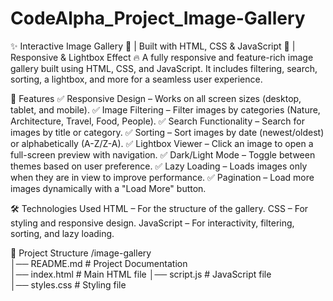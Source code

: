 # CodeAlpha_Project_Image-Gallery
✨ Interactive Image Gallery 📸 | Built with HTML, CSS &amp; JavaScript 🎨 | Responsive &amp; Lightbox Effect 🔥
A fully responsive and feature-rich image gallery built using HTML, CSS, and JavaScript. It includes filtering, search, sorting, a lightbox, and more for a seamless user experience.

🚀 Features
✅ Responsive Design – Works on all screen sizes (desktop, tablet, and mobile).
✅ Image Filtering – Filter images by categories (Nature, Architecture, Travel, Food, People).
✅ Search Functionality – Search for images by title or category.
✅ Sorting – Sort images by date (newest/oldest) or alphabetically (A-Z/Z-A).
✅ Lightbox Viewer – Click an image to open a full-screen preview with navigation.
✅ Dark/Light Mode – Toggle between themes based on user preference.
✅ Lazy Loading – Loads images only when they are in view to improve performance.
✅ Pagination – Load more images dynamically with a "Load More" button.

🛠️ Technologies Used
HTML – For the structure of the gallery.
CSS – For styling and responsive design.
JavaScript – For interactivity, filtering, sorting, and lazy loading.

📂 Project Structure
/image-gallery  
│── README.md         # Project Documentation  
│── index.html        # Main HTML file 
│── script.js         # JavaScript file  
│── styles.css        # Styling file  
